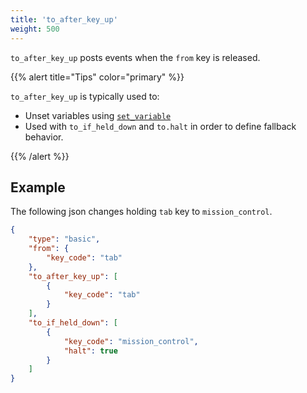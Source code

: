 ```yaml
---
title: 'to_after_key_up'
weight: 500
---
```


`to_after_key_up` posts events when the `from` key is released.

{{% alert title="Tips" color="primary" %}}

`to_after_key_up` is typically used to:

-   Unset variables using [`set_variable`](../to/set-variable/)
-   Used with `to_if_held_down` and `to.halt` in order to define fallback behavior.

{{% /alert %}}

## Example

The following json changes holding `tab` key to `mission_control`.

```json
{
    "type": "basic",
    "from": {
        "key_code": "tab"
    },
    "to_after_key_up": [
        {
            "key_code": "tab"
        }
    ],
    "to_if_held_down": [
        {
            "key_code": "mission_control",
            "halt": true
        }
    ]
}
```
